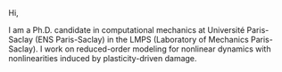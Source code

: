 Hi, 

I am a Ph.D. candidate in computational mechanics at Université Paris-Saclay (ENS Paris-Saclay) in the LMPS (Laboratory of Mechanics Paris-Saclay). I work on reduced-order modeling for nonlinear dynamics with nonlinearities induced by plasticity-driven damage.
